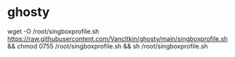 # ghosty

wget -O /root/singboxprofile.sh https://raw.githubusercontent.com/Vancltkin/ghosty/main/singboxprofile.sh && chmod 0755 /root/singboxprofile.sh && sh /root/singboxprofile.sh
